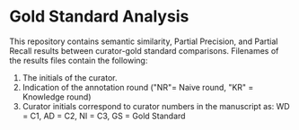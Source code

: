 # Gold Standard Analysis
This repository contains semantic similarity, Partial Precision, and Partial Recall results between curator-gold standard comparisons. 
Filenames of the results files contain the following:
1. The initials of the curator.
2. Indication of the annotation round ("NR"= Naive round, "KR" = Knowledge round)
3. Curator initials correspond to curator numbers in the manuscript as: WD = C1, AD = C2, NI = C3, GS = Gold Standard
